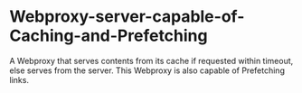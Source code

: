 # Webproxy-server-capable-of-Caching-and-Prefetching
A Webproxy that serves contents from its cache if requested within timeout, else serves from the server. This Webproxy is also capable of Prefetching links.
